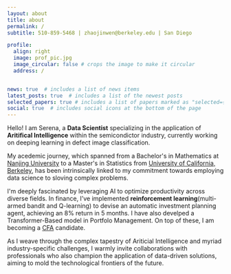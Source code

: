 ```yaml
---
layout: about
title: about
permalink: /
subtitle: 510-859-5468 | zhaojinwen@berkeley.edu | San Diego

profile:
  align: right
  image: prof_pic.jpg
  image_circular: false # crops the image to make it circular
  address: /


news: true  # includes a list of news items
latest_posts: true  # includes a list of the newest posts
selected_papers: true # includes a list of papers marked as "selected={true}"
social: true  # includes social icons at the bottom of the page
---
```


Hello! I am Serena, a **Data Scientist** specializing in the application of **Aritifical Intelligence** within the semicondictor industry, currently working on deeping learning in defect image classification. 

My acedemic journey, which spanned from a Bachelor's in Mathematics at [Nanjing University](https://www.nju.edu.cn/en/) to a Master's in Statistics from [University of California, Berkeley](https://www.berkeley.edu/), has been intrinsically linked to my commitment towards employing data science to sloving complex problems. 

I'm deeply fascinated by leveraging AI to optimize productivity across diverse fields. In finance, I’ve implemented **reinforcement learning**(multi-armed bandit and Q-learning) to devise an automatic investment planning agent, achieving an 8% return in 5 months. I have also develped a Transformer-Based model in Portfolo Management. On top of these, I am becoming a [CFA](https://www.cfainstitute.org/) candidate. 

<!-- My fascination is deeply rooted in harnessing artificial intelligence to enhance productivity and sharpen efficiency across various domains. 
My previous endeavors encompass the implementation of reinforcemnet learning in finance, which includes an automatic investment planning agent based on multi-armed bandit and Q-learning, who achivend 8% rate of return in 5 months. 
I have also develped a Transformer-Based model in Portfolo Management. 
On top of these, I am becoming a [CFA](https://www.cfainstitute.org/) candidate.  -->

As I weave through the complex tapestry of Ariticial Intelligence and myriad industry-specific challenges, I warmly invite collaborations with professionals who also champion the application of data-driven solutions, aiming to mold the technological frontiers of the future.

<!-- Write your biography here. Tell the world about yourself. Link to your favorite [subreddit](http://reddit.com). You can put a picture in, too. The code is already in, just name your picture `prof_pic.jpg` and put it in the `img/` folder.

Put your address / P.O. box / other info right below your picture. You can also disable any of these elements by editing `profile` property of the YAML header of your `_pages/about.md`. Edit `_bibliography/papers.bib` and Jekyll will render your [publications page](/al-folio/publications/) automatically.

Link to your social media connections, too. This theme is set up to use [Font Awesome icons](http://fortawesome.github.io/Font-Awesome/) and [Academicons](https://jpswalsh.github.io/academicons/), like the ones below. Add your Facebook, Twitter, LinkedIn, Google Scholar, or just disable all of them. -->

